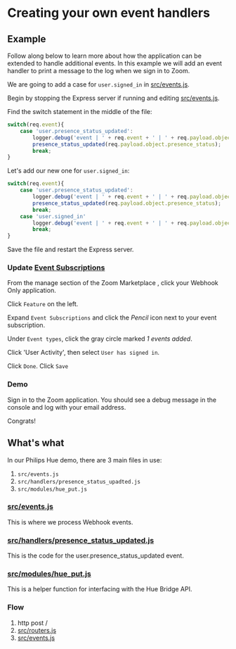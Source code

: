# Creating your own event handlers

## Example
Follow along below to learn more about how the application can be extended to handle additional events.  In this example we will add an event handler to print a message to the log when we sign in to Zoom.

We are going to add a case for `user.signed_in` in [src/events.js](src/events.js).

Begin by stopping the Express server if running and editing [src/events.js](src/events.js).

Find the switch statement in the middle of the file:
```js
switch(req.event){
    case 'user.presence_status_updated':
        logger.debug('event | ' + req.event + ' | ' + req.payload.object.presence_status);
        presence_status_updated(req.payload.object.presence_status);
        break;
}
```

Let's add our new one for `user.signed_in`:
```js
switch(req.event){
    case 'user.presence_status_updated':
        logger.debug('event | ' + req.event + ' | ' + req.payload.object.presence_status);
        presence_status_updated(req.payload.object.presence_status);
        break;
    case 'user.signed_in'
        logger.debug('event | ' + req.event + ' | ' + req.payload.object.email);
        break;
}
```

Save the file and restart the Express server.  

### Update [Event Subscriptions](https://marketplace.zoom.us/docs/guides/tools-resources/webhooks#event-subscriptions)

From the manage section of the Zoom Marketplace , click your Webhook Only application.

Click `Feature` on the left.

Expand `Event Subscriptions` and click the *Pencil* icon next to your event subscription.

Under `Event types`, click the gray circle marked *1 events added*.

Click 'User Activity', then select `User has signed in`.

Click `Done`. Click `Save`

### Demo

Sign in to the Zoom application.  You should see a debug message in the console and log with your email address.  

Congrats!

## What's what

In our Philips Hue demo, there are 3 main files in use:
1. ```src/events.js```
2. ```src/handlers/presence_status_upadted.js```
3. ```src/modules/hue_put.js```

### [src/events.js](src/events.js)

This is where we process Webhook events.

### [src/handlers/presence_status_updated.js](src/handlers/presence_status_updated.js)

This is the code for the user.presence_status_updated event.

### [src/modules/hue_put.js](src/modules/hue_put.js)

This is a helper function for interfacing with the Hue Bridge API.  

### Flow

1. http post /
2. [src/routers.js](src/routers.js)
3. [src/events.js](src/events.js)
